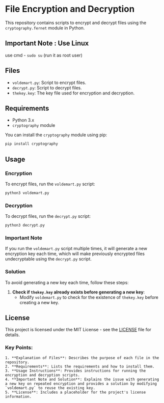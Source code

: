 # File Encryption and Decryption

This repository contains scripts to encrypt and decrypt files using the `cryptography.fernet` module in Python.
## Important Note : Use Linux 
use cmd - `sudo su` (run it as root user)

## Files

- `voldemart.py`: Script to encrypt files.
- `decrypt.py`: Script to decrypt files.
- `thekey.key`: The key file used for encryption and decryption.

## Requirements

- Python 3.x
- `cryptography` module

You can install the `cryptography` module using pip:
```sh
pip install cryptography
```

## Usage

### Encryption

To encrypt files, run the `voldemart.py` script:
```sh
python3 voldemart.py
```

### Decryption

To decrypt files, run the `decrypt.py` script:
```sh
python3 decrypt.py
```

### Important Note

If you run the `voldemart.py` script multiple times, it will generate a new encryption key each time, which will make previously encrypted files undecryptable using the `decrypt.py` script.

### Solution

To avoid generating a new key each time, follow these steps:

1. **Check if `thekey.key` already exists before generating a new key**:
    - Modify `voldemart.py` to check for the existence of `thekey.key` before creating a new key.

## License

This project is licensed under the MIT License - see the [LICENSE](LICENSE) file for details.

### Key Points:
```
1. **Explanation of Files**: Describes the purpose of each file in the repository.
2. **Requirements**: Lists the requirements and how to install them.
3. **Usage Instructions**: Provides instructions for running the encryption and decryption scripts.
4. **Important Note and Solution**: Explains the issue with generating a new key on repeated encryption and provides a solution by modifying `voldemart.py` to reuse the existing key.
5. **License**: Includes a placeholder for the project's license information.
